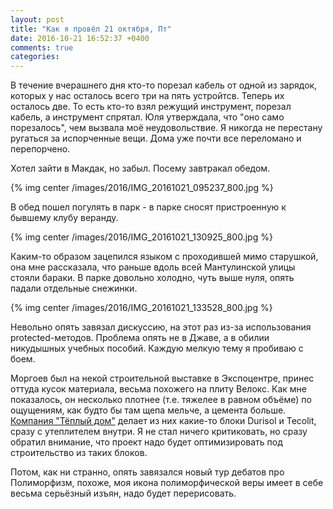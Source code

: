 ```yaml
---
layout: post
title: "Как я провёл 21 октября, Пт"
date: 2016-10-21 16:52:37 +0400
comments: true
categories: 
---
```

В течение вчерашнего дня кто-то порезал кабель от одной из зарядок, которых у нас осталось всего три на пять устройтсв. Теперь их осталось две. То есть кто-то взял режущий инструмент, порезал кабель, а инструмент спрятал. Юля утверждала, что "оно само порезалось", чем вызвала моё неудовольствие. Я никогда не перестану ругаться за испорченные вещи. Дома уже почти все переломано и перепорчено.

Хотел зайти в Макдак, но забыл. Посему завтракал обедом.

{% img center /images/2016/IMG_20161021_095237_800.jpg %}

В обед пошел погулять в парк - в парке сносят пристроенную к бывшему клубу веранду.

{% img center /images/2016/IMG_20161021_130925_800.jpg %}

Каким-то образом зацепился языком с проходившей мимо старушкой, она мне рассказала, что раньше вдоль всей Мантулинской улицы стояли бараки. В парке довольно холодно, чуть выше нуля, опять падали отдельные снежинки.

{% img center /images/2016/IMG_20161021_133528_800.jpg %}

Невольно опять завязал дискуссию, на этот раз из-за использования protected-методов. Проблема опять не в Джаве, а в обилии никудышных учебных пособий. Каждую мелкую тему я пробиваю с боем.

Моргоев был на некой строительной выставке в Экспоцентре, принес оттуда кусок материала, весьма похожего на плиту Велокс. Как мне показалось, он несколько плотнее (т.е. тяжелее в равном объёме) по ощущениям, как будто бы там щепа мельче, а цемента больше. [Компания "Тёплый дом"](http://www.teplyi-dom.com) делает из них какие-то блоки Durisol и Tecolit, сразу с утеплителем внутри. Я не стал ничего критиковать, но сразу обратил внимание, что проект надо будет оптимизировать под строительство из таких блоков.

Потом, как ни странно, опять завязался новый тур дебатов про Полиморфизм, похоже, моя икона полиморфической веры имеет в себе весьма серьёзный изъян, надо будет перерисовать. 